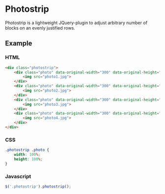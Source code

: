 # Photostrip

Photostrip is a lightweight JQuery-plugin to adjust arbitrary number of blocks on an evenly justified rows.

## Example

### HTML
```html
<div class="photostrip">
	<div class="photo" data-original-width="300" data-original-height="200">
		<img src="photo1.jpg">
	</div>
	<div class="photo" data-original-width="300" data-original-height="200">
		<img src="photo2.jpg">
	</div>
	<div class="photo" data-original-width="300" data-original-height="200">
		<img src="photo3.jpg">
	</div>
	<div class="photo" data-original-width="300" data-original-height="200">
		<img src="photo4.jpg">
	</div>
</div>
```

### CSS
```css
.photostrip .photo {
	width: 100%;
	height: 100%;
}
```

### Javascript
```javascript
$('.photostrip').photostrip();
```
